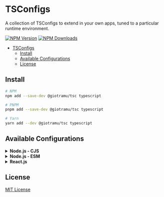 # TSConfigs

A collection of TSConfigs to extend in your own apps, tuned to a particular runtime environment.

[![NPM Version][version_badge]][npm_url]
[![NPM Downloads][downloads_badge]][npm_url]

- [TSConfigs](#tsconfigs)
  - [Install](#install)
  - [Available Configurations](#available-configurations)
  - [License](#license)

## Install

```sh
# NPM
npm add --save-dev @giotramu/tsc typescript

# PNPM
pnpm add --save-dev @giotramu/tsc typescript

# Yarn
yarn add --dev @giotramu/tsc typescript
```

## Available Configurations

<details>

<summary><strong>Node.js - CJS</strong></summary>

> ⚠️ The following configuration supports a version of Node >= 16.

Add to your `tsconfig.json`:

```json
{
  "extends": "@giotramu/tsc/node/tsconfig.cjs.json",
  "compilerOptions": {
    "declarationDir": "./types",
    "typeRoots": ["./types", "./node_modules/@types"]
  }
}
```
</details>

<details>

<summary><strong>Node.js - ESM</strong></summary>

> ⚠️ The following configuration supports a version of Node >= 16.

Add to your `tsconfig.json`:

```json
{
  "extends": "@giotramu/tsc/node/tsconfig.esm.json",
  "compilerOptions": {
    "declarationDir": "./types",
    "typeRoots": ["./types", "./node_modules/@types"]
  }
}
```
</details>

<details>

<summary><strong>React.js</strong></summary>

> ⚠️ The following configuration is helpful in projects based on Create React App and Next.js.

Add to your `tsconfig.json`:

```json
{
  "extends": "@giotramu/tsc/react/tsconfig.json"
}
```
</details>

## License

[MIT License](./LICENSE)

<!-- Badges -->
[downloads_badge]: https://img.shields.io/npm/dm/@giotramu/tsc?style=flat-square&colorA=313133&colorB=4169E1
[version_badge]: https://img.shields.io/npm/v/@giotramu/tsc?style=flat-square&colorA=313133&colorB=4169E1

<!-- Links -->

[npm_url]: https://www.npmjs.com/package/@giotramu/tsc
